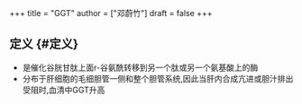 +++
title = "GGT"
author = ["邓蔚竹"]
draft = false
+++

## 定义 {#定义}

-   是催化谷胱甘肽上面r-谷氨酰转移到另一个肽或另一个氨基酸上的酶
-   分布于肝细胞的毛细胆管一侧和整个胆管系统,因此当肝内合成亢进或胆汁排出受阻时,血清中GGT升高